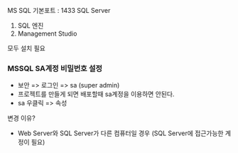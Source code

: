 MS SQL
기본포트 : 1433
SQL Server
1) SQL 엔진
2) Management Studio

모두 설치 필요

### MSSQL SA계정 비밀번호 설정
- 보안 => 로그인 => sa (super admin)
- 프로젝트를 만들게 되면 배포할때 sa계정을 이용하면 안된다. 
- sa 우클릭 => 속성

변경 이유?
- Web Server와 SQL Server가 다른 컴퓨터일 경우 (SQL Server에 접근가능한 계정이 필요)
